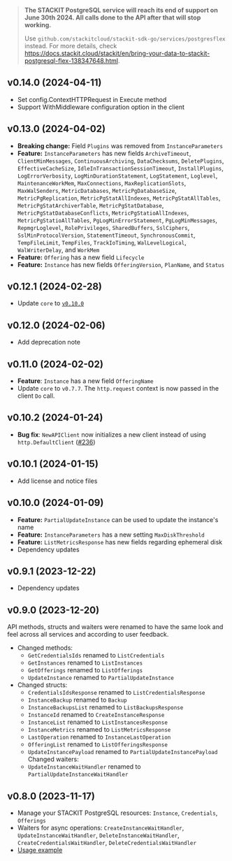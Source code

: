 > **The STACKIT PostgreSQL service will reach its end of support on June 30th 2024. All calls done to the API after that will stop working.**
>
> Use `github.com/stackitcloud/stackit-sdk-go/services/postgresflex` instead. For more details, check https://docs.stackit.cloud/stackit/en/bring-your-data-to-stackit-postgresql-flex-138347648.html.

## v0.14.0 (2024-04-11)

- Set config.ContextHTTPRequest in Execute method
- Support WithMiddleware configuration option in the client

## v0.13.0 (2024-04-02)

- **Breaking change:** Field `Plugins` was removed from `InstanceParameters`
- **Feature:** `InstanceParameters` has new fields `ArchiveTimeout`, `ClientMinMessages`, `ContinuousArchiving`, `DataChecksums`, `DeletePlugins`, `EffectiveCacheSize`, `IdleInTransactionSessionTimeout`, `InstallPlugins`, `LogErrorVerbosity`, `LogMinDurationStatement`, `LogStatement`, `Loglevel`, `MaintenanceWorkMem`, `MaxConnections`, `MaxReplicationSlots`, `MaxWalSenders`, `MetricDatabases`, `MetricPgDatabaseSize`, `MetricPgReplication`, `MetricPgStatAllIndexes`, `MetricPgStatAllTables`, `MetricPgStatArchiverTable`, `MetricPgStatDatabase`, `MetricPgStatDatabaseConflicts`, `MetricPgStatioAllIndexes`, `MetricPgStatioAllTables`, `PgLogMinErrorStatement`, `PgLogMinMessages`, `RepmgrLoglevel`, `RolePrivileges`, `SharedBuffers`, `SslCiphers`, `SslMinProtocolVersion`, `StatementTimeout`, `SynchronousCommit`, `TempFileLimit`, `TempFiles`, `TrackIoTiming`, `WalLevelLogical`, `WalWriterDelay`, and `WorkMem`
- **Feature:** `Offering` has a new field `Lifecycle`
- **Feature:** `Instance` has new fields `OfferingVersion`, `PlanName`, and `Status`

## v0.12.1 (2024-02-28)

- Update `core` to [`v0.10.0`](../../core/CHANGELOG.md#v0100-2024-02-27)

## v0.12.0 (2024-02-06)

- Add deprecation note

## v0.11.0 (2024-02-02)

- **Feature**: `Instance` has a new field `OfferingName`
- Update `core` to `v0.7.7`. The `http.request` context is now passed in the client `Do` call.

## v0.10.2 (2024-01-24)

- **Bug fix**: `NewAPIClient` now initializes a new client instead of using `http.DefaultClient` ([#236](https://github.com/stackitcloud/stackit-sdk-go/issues/236))

## v0.10.1 (2024-01-15)

- Add license and notice files

## v0.10.0 (2024-01-09)

- **Feature:** `PartialUpdateInstance` can be used to update the instance's name
- **Feature:** `InstanceParameters` has a new setting `MaxDiskThreshold`
- **Feature:** `ListMetricsResponse` has new fields regarding ephemeral disk
- Dependency updates

## v0.9.1 (2023-12-22)

- Dependency updates

## v0.9.0 (2023-12-20)

API methods, structs and waiters were renamed to have the same look and feel across all services and according to user feedback.

- Changed methods:
  - `GetCredentialsIds` renamed to `ListCredentials`
  - `GetInstances` renamed to `ListInstances`
  - `GetOfferings` renamed to `ListOfferings`
  - `UpdateInstance` renamed to `PartialUpdateInstance`
- Changed structs:
  - `CredentialsIdsResponse` renamed to `ListCredentialsResponse`
  - `InstanceBackup` renamed to `Backup`
  - `InstanceBackupsList` renamed to `ListBackupsResponse`
  - `InstanceId` renamed to `CreateInstanceResponse`
  - `InstanceList` renamed to `ListInstancesResponse`
  - `InstanceMetrics` renamed to `ListMetricsResponse`
  - `LastOperation` renamed to `InstanceLastOperation`
  - `OfferingList` renamed to `ListOfferingsResponse`
  - `UpdateInstancePayload` renamed to `PartialUpdateInstancePayload`
    Changed waiters:
  - `UpdateInstanceWaitHandler` renamed to `PartialUpdateInstanceWaitHandler`

## v0.8.0 (2023-11-17)

- Manage your STACKIT PostgreSQL resources: `Instance`, `Credentials`, `Offerings`
- Waiters for async operations: `CreateInstanceWaitHandler`, `UpdateInstanceWaitHandler`, `DeleteInstanceWaitHandler`, `CreateCredentialsWaitHandler`, `DeleteCredentialsWaitHandler`
- [Usage example](https://github.com/stackitcloud/stackit-sdk-go/tree/main/examples/postgresql)
